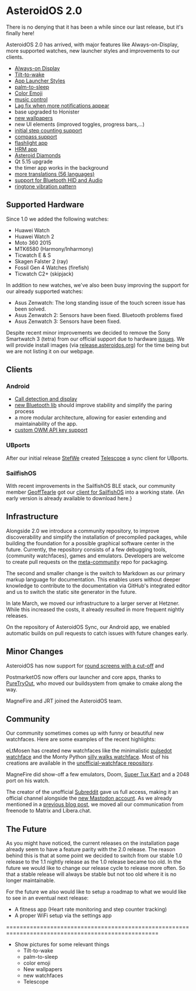 
# AsteroidOS 2.0

There is no denying that it has been a while since our last release, but it's finally here!

AsteroidOS 2.0 has arrived, with major features like Always-on-Display, more supported watches, new launcher styles and improvements to our clients.

   * [Always-on Display](https://github.com/AsteroidOS/asteroid/issues/58)
   * [Tilt-to-wake](https://github.com/AsteroidOS/mce/pull/6)
   * [App Launcher Styles](https://github.com/AsteroidOS/asteroid-settings/pull/35)
   * [palm-to-sleep](https://github.com/AsteroidOS/mce/pull/11)
   * [Color Emoji](https://github.com/AsteroidOS/meta-asteroid/pull/56)
   * [music control](https://github.com/AsteroidOS/AsteroidOSSync/pull/117)
   * [Lag fix when more notifications appear](https://github.com/AsteroidOS/asteroid-launcher/pull/58)
   * base upgraded to Honister
   * [new wallpapers](https://github.com/AsteroidOS/asteroid-wallpapers/pull/4)
   * new UI elements (improved toggles, progress bars,...)
   * [initial step counting support](https://github.com/AsteroidOS/qtsensors/pull/1)
   * [compass support](https://github.com/AsteroidOS/asteroid-compass)
   * [flashlight app](https://github.com/AsteroidOS/asteroid-flashlight)
   * [HRM app](https://github.com/AsteroidOS/asteroid-hrm)
   * [Asteroid Diamonds](https://github.com/AsteroidOS/asteroid-diamonds)
   * Qt 5.15 upgrade
   * the timer app works in the background
   * [more translations (56 languages)](https://hosted.weblate.org/projects/asteroidos/)
   * [support for Bluetooth HID and Audio](https://github.com/AsteroidOS/meta-asteroid/pull/27)
   * [ringtone vibration pattern](https://github.com/AsteroidOS/asteroid/issues/99)


## Supported Hardware

Since 1.0 we added the following watches:

   * Huawei Watch
   * Huawei Watch 2
   * Moto 360 2015
   * MTK6580 (Harmony/Inharmony)
   * Ticwatch E \& S
   * Skagen Falster 2 (ray)
   * Fossil Gen 4 Watches (firefish)
   * Ticwatch C2+ (skipjack)


In addition to new watches, we've also been busy improving the support for our already supported watches:

   * Asus Zenwatch: The long standing issue of the touch screen issue has been solved.
   * Asus Zenwatch 2: Sensors have been fixed. Bluetooth problems fixed
   * Asus Zenwatch 3: Sensors have been fixed.

Despite recent minor improvements we decided to remove the Sony Smartwatch 3 (tetra) from our official support due to hardware [issues](https://github.com/AsteroidOS/meta-tetra-hybris/issues). We will provide install images (via [release.asteroidos.org](https://release.asteroidos.org)) for the time being but we are not listing it on our webpage.

## Clients

### Android

   * [Call detection and display](https://github.com/AsteroidOS/AsteroidOSSync/pull/110)
   * [new Bluetooth lib](https://github.com/AsteroidOS/AsteroidOSSync/pull/127) should improve stability and simplify the paring process
   * a more modular architecture, allowing for easier extending and maintainability of the app.
   * [custom OWM API key support](https://github.com/AsteroidOS/AsteroidOSSync/pull/142)


### UBports

After our initial release [StefWe](https://github.com/StefWe) created [Telescope](https://github.com/AsteroidOS/telescope) a sync client for UBports.


### SailfishOS

With recent improvements in the SailfishOS BLE stack, our community member [GeoffTearle](https://github.com/GeoffTearle) got our [client for SailfishOS](https://github.com/AsteroidOS/starfish) into a working state. {An early version is already available to download here.}



## Infrastructure

Alongside 2.0 we introduce a community repository, to improve discoverability and simplify the installation of precompiled packages, while building the foundation for a possible graphical software center in the future. Currently, the repository consists of a few debugging tools, {community watchfaces}, games and emulators. Developers are welcome to create pull requests on the [meta-community](https://github.com/AsteroidOS/meta-asteroid-community) repo for packaging.

The second and smaller change is the switch to Markdown as our primary markup language for documentation. This enables users without deeper knowledge to contribute to the documentation via GitHub's integrated editor and us to switch the static site generator in the future.

In late March, we moved our infrastructure to a larger server at Hetzner. While this increased the costs, it already resulted in more frequent nightly releases.

On the repository of AsteroidOS Sync, our Android app, we enabled automatic builds on pull requests to catch issues with future changes early.

## Minor Changes

AsteroidOS has now support for [round screens with a cut-off](https://github.com/AsteroidOS/meta-asteroid/pull/41) and 

PostmarketOS now offers our launcher and core apps, thanks to [PureTryOut](todo), who moved our buildsystem from qmake to cmake along the way.

MagneFire and JRT joined the AsteroidOS team.

## Community

Our community sometimes comes up with funny or beautiful new watchfaces. Here are some examples of the recent highlights:

eLtMosen has created new watchfaces like the minimalistic [pulsedot watchface](https://www.youtube.com/watch?v=UETFXGV2dgU) and the Monty Python [silly walks watchface](https://twitter.com/eLtMosen/status/1403642123338014722). Most of his creations are available in the [unofficial-watchface repository](https://github.com/AsteroidOS/unofficial-watchfaces).

MagneFire did show-off a few emulators, Doom, [Super Tux Kart](https://fosstodon.org/@MagneFire/107105850296484856) and a 2048 port on his watch.

The creator of the unofficial [Subreddit](https://www.reddit.com/r/AsteroidOS/) gave us full access, making it an official channel alongside the [new Mastodon account](https://fosstodon.org/@AsteroidOS).
As we already mentioned in a [previous blog post](https://asteroidos.org/news/farewell-freenode), we moved all our communication from freenode to Matrix and Libera.chat.

## The Future

As you might have noticed, the current releases on the installation page already seem to have a feature parity with the 2.0 release. The reason behind this is that at some point we decided to switch from our stable 1.0 release to the 1.1 nightly release as the 1.0 release became too old. In the future we would like to change our release cycle to release more often. So that a stable release will always be stable but not too old where it is no longer maintainable.


For the future we also would like to setup a roadmap to what we would like to see in an eventual next release:

   * A fitness app (Heart rate monitoring and step counter tracking)
   * A proper WiFi setup via the settings app




===================================================================================================
   * Show pictures for some relevant things
       * Tilt-to-wake
       * palm-to-sleep
       * color emoji
       * New wallpapers
       * new watchfaces
       * Telescope
